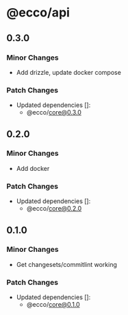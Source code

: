# @ecco/api

## 0.3.0

### Minor Changes

- Add drizzle, update docker compose

### Patch Changes

- Updated dependencies []:
  - @ecco/core@0.3.0

## 0.2.0

### Minor Changes

- Add docker

### Patch Changes

- Updated dependencies []:
  - @ecco/core@0.2.0

## 0.1.0

### Minor Changes

- Get changesets/commitlint working

### Patch Changes

- Updated dependencies []:
  - @ecco/core@0.1.0
